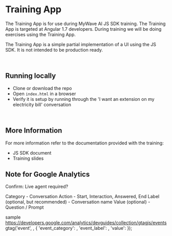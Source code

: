 # Training App

The Training App is for use during MyWave AI JS SDK training. The Training App is targeted at Angular 1.7 developers. During training we will be doing exercises using the Training App. 

The Training App is a simple partial implementation of a UI using the JS SDK. It is not intended to be production ready. 


<br />

## Running locally

* Clone or download the repo
* Open `index.html` in a browser
* Verify it is setup by running through the 'I want an extension on my electricity bill' conversation

<br />

## More Information
For more information refer to the documentation provided with the training:
   * JS SDK document
   * Training slides



## Note for Google Analytics

Confirm: Live agent required?

Category - Conversation
Action - Start, Interaction, Answered, End
Label (optional, but recommended) - Conversation name
Value (optional) - Question / Prompt



sample
https://developers.google.com/analytics/devguides/collection/gtagjs/events
gtag('event', <action>, {
  'event_category': <category>,
  'event_label': <label>,
  'value': <value>
});